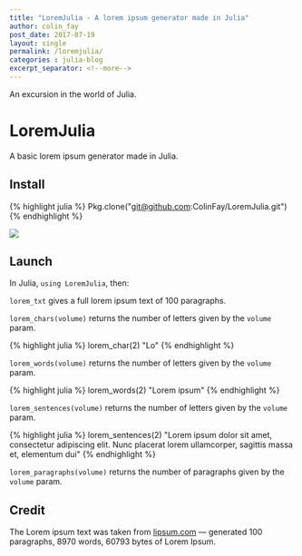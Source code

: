 ```yaml
---
title: "LoremJulia - A lorem ipsum generator made in Julia"
author: colin_fay
post_date: 2017-07-19
layout: single
permalink: /loremjulia/
categories : julia-blog
excerpt_separator: <!--more-->
---
```


An excursion in the world of Julia.

<!--more-->

# LoremJulia

A basic lorem ipsum generator made in Julia.

## Install

{% highlight julia %}
Pkg.clone("git@github.com:ColinFay/LoremJulia.git")
{% endhighlight %}

![]("../uploads/2017/08/lorem_ipsum.jpeg")

## Launch

In Julia, `using LoremJulia`, then:

`lorem_txt` gives a full lorem ipsum text of 100 paragraphs.

`lorem_chars(volume)` returns the number of letters given by the `volume` param.

{% highlight julia %}
lorem_char(2)
"Lo"
{% endhighlight %}

`lorem_words(volume)` returns the number of letters given by the `volume` param.

{% highlight julia %}
lorem_words(2)
"Lorem ipsum"
{% endhighlight %}

`lorem_sentences(volume)` returns the number of letters given by the `volume` param.


{% highlight julia %}
lorem_sentences(2)
"Lorem ipsum dolor sit amet, consectetur adipiscing elit. Nunc placerat lorem ullamcorper, sagittis massa et, elementum dui"
{% endhighlight %}


`lorem_paragraphs(volume)` returns the number of paragraphs given by the `volume` param.

## Credit

The Lorem ipsum text was taken from [lipsum.com](http://lipsum.com/) — generated 100 paragraphs, 8970 words, 60793 bytes of Lorem Ipsum.

